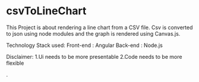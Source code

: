 # csvToLineChart

This Project is about rendering a line chart from a CSV file. Csv is converted to json using node modules and the graph is rendered using Canvas.js.

Technology Stack used:
Front-end : Angular
Back-end : Node.js

Disclaimer:
1.Ui needs to be more presentable
2.Code needs to be more flexible



.
